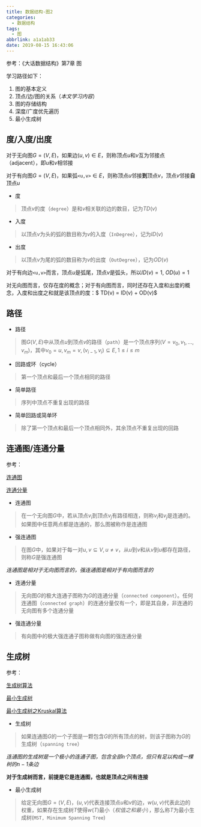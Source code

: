 ```yaml
---
title: 数据结构-图2
categories:
  - 数据结构
tags:
  - 图
abbrlink: a1a1ab33
date: 2019-08-15 16:43:06
---
```


参考：《大话数据结构》第7章 图

学习路径如下：

1. 图的基本定义
2. 顶点/边/图的关系（*本文学习内容*）
3. 图的存储结构
4. 深度/广度优先遍历
5. 最小生成树

## 度/入度/出度

对于无向图$G=(V,E)$，如果边$(u,v)\in E$，则称顶点$u$和$v$互为邻接点（adjacent），即$u$和$v$相邻接

对于有向图$G=(V,E)$，如果弧`<u,v>`$\in E$，则称顶点$u$邻接**到**顶点$v$，顶点$v$邻接**自**顶点$u$

* 度

> 顶点$v$的度（`degree`）是和$v$相关联的边的数目，记为$TD(v)$

* 入度

> 以顶点$v$为头的弧的数目称为$v$的入度（`InDegree`），记为$ID(v)$

* 出度

> 以顶点$v$为尾的弧的数目称为$v$的出度（`OutDegree`），记为$OD(v)$

对于有向边`<u,v>`而言，顶点$u$是弧尾，顶点$v$是弧头，所以$ID(v)=1$, $OD(u)=1$

对无向图而言，仅存在度的概念；对于有向图而言，同时还存在入度和出度的概念，入度和出度之和就是该顶点的度：$ TD(v) = ID(v) + OD(v)$

## 路径

* 路径

>图$G(V,E)$中从顶点$u$到顶点$v$的路径（`path`）是一个顶点序列$(V=v_{0},v_{1},...,v_{m})$，其中$v_{0}=u, v_{m}=v, (v_{i-1}, v_{i})\subseteq E,1\leq  i\leq m$

* 回路或环（cycle）

>第一个顶点和最后一个顶点相同的路径

* 简单路径

>序列中顶点不重复出现的路径

* 简单回路或简单环

>除了第一个顶点和最后一个顶点相同外，其余顶点不重复出现的回路

## 连通图/连通分量

参考：

[连通图](https://zh.wikipedia.org/wiki/%E8%BF%9E%E9%80%9A%E5%9B%BE)

[连通分量](https://baike.baidu.com/item/%E8%BF%9E%E9%80%9A%E5%88%86%E9%87%8F)

* 连通图

>在一个无向图$G$中，若从顶点$v_{i}$到顶点$v_{j}$有路径相连，则称$v_{i}$和$v_{j}$是连通的。如果图中任意两点都是连通的，那么图被称作是连通图

* 强连通图

>在图$G$中，如果对于每一对$u,v\subseteq V, u\neq v$，从$u$到$v$和从$v$到$u$都存在路径，则称$G$是强连通图

*连通图是相对于无向图而言的，强连通图是相对于有向图而言的*

* 连通分量

>无向图$G$的极大连通子图称为$G$的连通分量（`connected component`）。任何连通图（`connected graph`）的连通分量仅有一个，即是其自身，非连通的无向图有多个连通分量

* 强连通分量

>有向图中的极大强连通子图称做有向图的强连通分量

## 生成树

参考：

[生成树算法](https://baike.baidu.com/item/%E7%94%9F%E6%88%90%E6%A0%91%E7%AE%97%E6%B3%95/21511961)

[最小生成树](https://baike.baidu.com/item/%E6%9C%80%E5%B0%8F%E7%94%9F%E6%88%90%E6%A0%91)

[最小生成树之Kruskal算法](https://blog.csdn.net/luomingjun12315/article/details/47700237)

* 生成树

>如果连通图$G$的一个子图是一颗包含$G$的所有顶点的树，则该子图称为$G$的生成树（`spanning tree`）

*连通图的生成树是一个极小的连通子图，包含全部$n$个顶点，但只有足以构成一棵树的$n-1$条边*

**对于生成树而言，前提是它是连通图，也就是顶点之间有连接**

* 最小生成树

>给定无向图$G=(V,E)$，$(u,v)$代表连接顶点$u$和$v$的边，$w(u,v)$代表此边的权重，如果存在生成树$T$使得$w(T)$最小（*权值之和最小*），那么称$T$为最小生成树(`MST, Minimum Spanning Tree`)